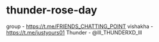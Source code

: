 ﻿# thunder-rose-day
 group - https://t.me/FRIENDS_CHATTING_POINT
 vishakha - https://t.me/justyours01
 Thunder - @lll_THUNDERXD_lll
